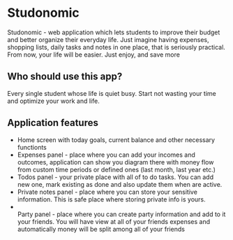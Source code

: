 # Studonomic
Studonomic - web application which lets students to improve their budget and better organize their everyday life. Just imagine having expenses, shopping lists, daily tasks and notes in one place, that is seriously practical. From now, your life will be easier. Just enjoy, and save more

## Who should use this app?
Every single student whose life is quiet busy. Start not wasting your time and optimize your work and life.

## Application features
<ul>
<li>Home screen with today goals, current balance and other necessary functionts</li>
<li>Expenses panel - place where you can add your incomes and outcomes, application can show you diagram there with money flow from custom time periods or defined ones (last month, last year etc.)</li>
<li>Todos panel - your private place with all of to do tasks. You can add new one, mark existing as done and also update them when are active.</li>
<li>Private notes panel - place where you can store your sensitive information. This is safe place where storing private info is yours.</li>
<li></li>Party panel - place where you can create party information and add to it your friends. You will have view at all of your friends expenses and automatically money will be split among all of your friends</li>
</ul>
